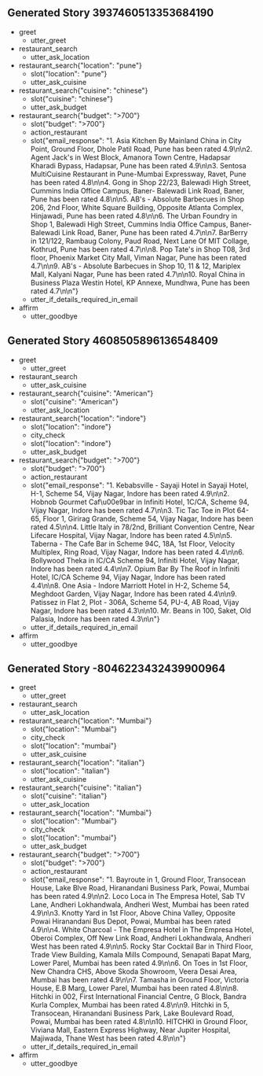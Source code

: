 ## Generated Story 3937460513353684190
* greet
    - utter_greet
* restaurant_search
    - utter_ask_location
* restaurant_search{"location": "pune"}
    - slot{"location": "pune"}
    - utter_ask_cuisine
* restaurant_search{"cuisine": "chinese"}
    - slot{"cuisine": "chinese"}
    - utter_ask_budget
* restaurant_search{"budget": ">700"}
    - slot{"budget": ">700"}
    - action_restaurant
    - slot{"email_response": "1. Asia Kitchen By Mainland China in City Point, Ground Floor, Dhole Patil Road, Pune has been rated 4.9\n\n2. Agent Jack's in West Block, Amanora Town Centre, Hadapsar Kharadi Bypass, Hadapsar, Pune has been rated 4.9\n\n3. Sentosa MultiCuisine Restaurant in Pune-Mumbai Expressway, Ravet, Pune has been rated 4.8\n\n4. Gong in Shop 22/23, Balewadi High Street, Cummins India Office Campus, Baner- Balewadi Link Road, Baner, Pune has been rated 4.8\n\n5. AB's - Absolute Barbecues in Shop 206, 2nd Floor, White Square Building, Opposite Atlanta Complex, Hinjawadi, Pune has been rated 4.8\n\n6. The Urban Foundry in Shop 1, Balewadi High Street, Cummins India Office Campus, Baner-Balewadi Link Road, Baner, Pune has been rated 4.7\n\n7. BarBerry in 121/122, Rambaug Colony, Paud Road, Next Lane Of MIT Collage, Kothrud, Pune has been rated 4.7\n\n8. Pop Tate's in Shop T08, 3rd floor, Phoenix Market City Mall, Viman Nagar, Pune has been rated 4.7\n\n9. AB's - Absolute Barbecues in Shop 10, 11 & 12, Mariplex Mall, Kalyani Nagar, Pune has been rated 4.7\n\n10. Royal China in Business Plaza Westin Hotel, KP Annexe, Mundhwa, Pune has been rated 4.7\n\n"}
    - utter_if_details_required_in_email
* affirm
    - utter_goodbye

## Generated Story 4608505896136548409
* greet
    - utter_greet
* restaurant_search
    - utter_ask_cuisine
* restaurant_search{"cuisine": "American"}
    - slot{"cuisine": "American"}
    - utter_ask_location
* restaurant_search{"location": "indore"}
    - slot{"location": "indore"}
    - city_check
    - slot{"location": "indore"}
    - utter_ask_budget
* restaurant_search{"budget": ">700"}
    - slot{"budget": ">700"}
    - action_restaurant
    - slot{"email_response": "1. Kebabsville - Sayaji Hotel in Sayaji Hotel, H-1, Scheme 54, Vijay Nagar, Indore has been rated 4.9\n\n2. Hobnob Gourmet Caf\u00e9bar in Infiniti Hotel, 1C/CA, Scheme 94, Vijay Nagar, Indore has been rated 4.7\n\n3. Tic Tac Toe in Plot 64-65, Floor 1, Girirag Grande, Scheme 54, Vijay Nagar, Indore has been rated 4.5\n\n4. Little Italy in 78/2nd, Brilliant Convention Centre, Near Lifecare Hospital, Vijay Nagar, Indore has been rated 4.5\n\n5. Taberna - The Cafe Bar in Scheme 94C, 18A, 1st Floor, Velocity Multiplex, Ring Road, Vijay Nagar, Indore has been rated 4.4\n\n6. Bollywood Theka in IC/CA Scheme 94, Infiniti Hotel, Vijay Nagar, Indore has been rated 4.4\n\n7. Opium Bar By The Roof in Infiniti Hotel, IC/CA Scheme 94, Vijay Nagar, Indore has been rated 4.4\n\n8. One Asia - Indore Marriott Hotel in H-2, Scheme 54, Meghdoot Garden, Vijay Nagar, Indore has been rated 4.4\n\n9. Patissez in Flat 2, Plot - 306A, Scheme 54, PU-4, AB Road, Vijay Nagar, Indore has been rated 4.3\n\n10. Mr. Beans in 100, Saket, Old Palasia, Indore has been rated 4.3\n\n"}
    - utter_if_details_required_in_email
* affirm
    - utter_goodbye

## Generated Story -8046223432439900964
* greet
    - utter_greet
* restaurant_search
    - utter_ask_location
* restaurant_search{"location": "Mumbai"}
    - slot{"location": "Mumbai"}
    - city_check
    - slot{"location": "mumbai"}
    - utter_ask_cuisine
* restaurant_search{"location": "italian"}
    - slot{"location": "italian"}
    - utter_ask_cuisine
* restaurant_search{"cuisine": "italian"}
    - slot{"cuisine": "italian"}
    - utter_ask_location
* restaurant_search{"location": "Mumbai"}
    - slot{"location": "Mumbai"}
    - city_check
    - slot{"location": "mumbai"}
    - utter_ask_budget
* restaurant_search{"budget": ">700"}
    - slot{"budget": ">700"}
    - action_restaurant
    - slot{"email_response": "1. Bayroute in 1, Ground Floor, Transocean House, Lake Blve Road, Hiranandani Business Park, Powai, Mumbai has been rated 4.9\n\n2. Loco Loca in The Empresa Hotel, Sab TV Lane, Andheri Lokhandwala, Andheri West, Mumbai has been rated 4.9\n\n3. Knotty Yard in 1st Floor, Above China Valley, Opposite Powai Hiranandani Bus Depot, Powai, Mumbai has been rated 4.9\n\n4. White Charcoal - The Empresa Hotel in The Empresa Hotel, Oberoi Complex, Off New Link Road, Andheri Lokhandwala, Andheri West has been rated 4.9\n\n5. Rocky Star Cocktail Bar in Third Floor, Trade View Building, Kamala Mills Compound, Senapati Bapat Marg, Lower Parel, Mumbai has been rated 4.9\n\n6. On Toes in 1st Floor, New Chandra CHS, Above Skoda Showroom, Veera Desai Area, Mumbai has been rated 4.9\n\n7. Tamasha in Ground Floor, Victoria House, E.B Marg, Lower Parel, Mumbai has been rated 4.8\n\n8. Hitchki in 002, First International Financial Centre, G Block, Bandra Kurla Complex, Mumbai has been rated 4.8\n\n9. Hitchki in 5, Transocean, Hiranandani Business Park, Lake Boulevard Road, Powai, Mumbai has been rated 4.8\n\n10. HITCHKI in Ground Floor, Viviana Mall, Eastern Express Highway, Near Jupiter Hospital, Majiwada, Thane West has been rated 4.8\n\n"}
    - utter_if_details_required_in_email
* affirm
    - utter_goodbye

